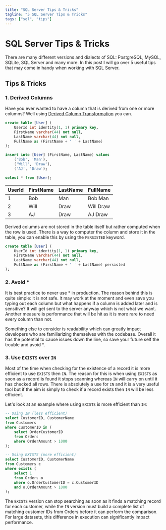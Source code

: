 ```yaml
---
title: "SQL Server Tips & Tricks"
tagline: "5 SQL Server Tips & Tricks"
tags: ["sql", "tips"]
---
```


# SQL Server Tips & Tricks

There are many different versions and dialects of SQL: PostgreSQL, MySQL,
SQLite, SQL Server and many more. In this post I will go over 5 useful tips that
may come in handy when working with SQL Server.

## Tips & Tricks

### 1. Derived Columns

Have you ever wanted to have a column that is derived from one or more columns?
Well using [Derived Column
Transformation](https://learn.microsoft.com/en-us/sql/integration-services/data-flow/transformations/derived-column-transformation?view=sql-server-ver16)
you can.

```sql
create table [User] (
    UserId int identity(1, 1) primary key,
    FirstName varchar(44) not null,
    LastName varchar(44) not null,
    FullName as (FirstName + ' ' + LastName)
);

insert into [User] (FirstName, LastName) values
    ('Bob', 'Man'),
    ('Will', 'Draw'),
    ('AJ', 'Draw');

select * from [User];
```

| UserId | FirstName | LastName | FullName  |
| ------ | --------- | -------- | --------- |
| 1      | Bob       | Man      | Bob Man   |
| 2      | Will      | Draw     | Will Draw |
| 3      | AJ        | Draw     | AJ Draw   |

Derived columns are not stored in the table itself but rather computed when the
row is used. There is a way to computer the column and store it in the table,
you can enable this by using the `PERSISTED` keyword.

```sql
create table [User] (
    UserId int identity(1, 1) primary key,
    FirstName varchar(44) not null,
    LastName varchar(44) not null,
    FullName as (FirstName + ' ' + LastName) persisted
);
```

### 2. Avoid *

It is best practice to never use * in production. The reason behind this is
quite simple: it is not safe. It may work at the moment and even save you typing
out each column but what happens if a column is added later and is sensitive? It
will get sent to the server anyway which is not what we want. Another measure is
performance that will be hit as it is more rare to need every column than not.

Something else to consider is readability which can greatly impact developers
who are familiarizing themselves with the codebase. Overall it has the potential
to cause issues down the line, so save your future self the trouble and avoid *.

### 3. Use `EXISTS` over `IN`

Most of the time when checking for the existence of a record it is more
efficient to use `EXISTS` then `IN`. The reason for this is when using `EXISTS`
as soon as a record is found it stops scanning whereas `IN` will carry on until
it has checked all rows. There is absolutely a use for `IN` and it is a very
useful tool but if the aim is simply to check if a record exists then `IN` will
be less efficient.

Let's look at an example where using `EXISTS` is more efficient than `IN`:

```sql
-- Using IN (less efficient)
select CustomerID, CustomerName
from Customers
where CustomerID in (
    select OrderCustomerID
    from Orders
    where OrderAmount > 1000
);

-- Using EXISTS (more efficient)
select CustomerID, CustomerName
from Customers c
where exists (
    select 1
    from Orders o
    where o.OrderCustomerID = c.CustomerID
    and o.OrderAmount > 1000
);
```

The `EXISTS` version can stop searching as soon as it finds a matching record for each customer, while the `IN` version must build a complete list of matching customer IDs from Orders before it can perform the comparison. For large datasets, this difference in execution can significantly impact performance.
